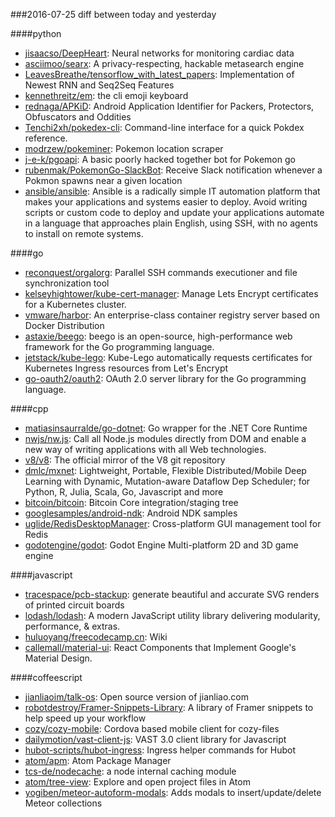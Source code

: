 ###2016-07-25
diff between today and yesterday

####python
* [jisaacso/DeepHeart](https://github.com/jisaacso/DeepHeart): Neural networks for monitoring cardiac data
* [asciimoo/searx](https://github.com/asciimoo/searx): A privacy-respecting, hackable metasearch engine
* [LeavesBreathe/tensorflow_with_latest_papers](https://github.com/LeavesBreathe/tensorflow_with_latest_papers): Implementation of Newest RNN and Seq2Seq Features
* [kennethreitz/em](https://github.com/kennethreitz/em): the cli emoji keyboard
* [rednaga/APKiD](https://github.com/rednaga/APKiD): Android Application Identifier for Packers, Protectors, Obfuscators and Oddities
* [Tenchi2xh/pokedex-cli](https://github.com/Tenchi2xh/pokedex-cli): Command-line interface for a quick Pokdex reference.
* [modrzew/pokeminer](https://github.com/modrzew/pokeminer): Pokemon location scraper
* [j-e-k/pgoapi](https://github.com/j-e-k/pgoapi): A basic poorly hacked together bot for Pokemon go
* [rubenmak/PokemonGo-SlackBot](https://github.com/rubenmak/PokemonGo-SlackBot): Receive Slack notification whenever a Pokmon spawns near a given location
* [ansible/ansible](https://github.com/ansible/ansible): Ansible is a radically simple IT automation platform that makes your applications and systems easier to deploy. Avoid writing scripts or custom code to deploy and update your applications automate in a language that approaches plain English, using SSH, with no agents to install on remote systems.

####go
* [reconquest/orgalorg](https://github.com/reconquest/orgalorg): Parallel SSH commands executioner and file synchronization tool
* [kelseyhightower/kube-cert-manager](https://github.com/kelseyhightower/kube-cert-manager): Manage Lets Encrypt certificates for a Kubernetes cluster.
* [vmware/harbor](https://github.com/vmware/harbor): An enterprise-class container registry server based on Docker Distribution
* [astaxie/beego](https://github.com/astaxie/beego): beego is an open-source, high-performance web framework for the Go programming language.
* [jetstack/kube-lego](https://github.com/jetstack/kube-lego): Kube-Lego automatically requests certificates for Kubernetes Ingress resources from Let's Encrypt
* [go-oauth2/oauth2](https://github.com/go-oauth2/oauth2): OAuth 2.0 server library for the Go programming language.

####cpp
* [matiasinsaurralde/go-dotnet](https://github.com/matiasinsaurralde/go-dotnet): Go wrapper for the .NET Core Runtime
* [nwjs/nw.js](https://github.com/nwjs/nw.js): Call all Node.js modules directly from DOM and enable a new way of writing applications with all Web technologies.
* [v8/v8](https://github.com/v8/v8): The official mirror of the V8 git repository
* [dmlc/mxnet](https://github.com/dmlc/mxnet): Lightweight, Portable, Flexible Distributed/Mobile Deep Learning with Dynamic, Mutation-aware Dataflow Dep Scheduler; for Python, R, Julia, Scala, Go, Javascript and more
* [bitcoin/bitcoin](https://github.com/bitcoin/bitcoin): Bitcoin Core integration/staging tree
* [googlesamples/android-ndk](https://github.com/googlesamples/android-ndk): Android NDK samples
* [uglide/RedisDesktopManager](https://github.com/uglide/RedisDesktopManager):  Cross-platform GUI management tool for Redis
* [godotengine/godot](https://github.com/godotengine/godot): Godot Engine  Multi-platform 2D and 3D game engine

####javascript
* [tracespace/pcb-stackup](https://github.com/tracespace/pcb-stackup): generate beautiful and accurate SVG renders of printed circuit boards
* [lodash/lodash](https://github.com/lodash/lodash): A modern JavaScript utility library delivering modularity, performance, & extras.
* [huluoyang/freecodecamp.cn](https://github.com/huluoyang/freecodecamp.cn): Wiki
* [callemall/material-ui](https://github.com/callemall/material-ui): React Components that Implement Google's Material Design.

####coffeescript
* [jianliaoim/talk-os](https://github.com/jianliaoim/talk-os): Open source version of jianliao.com
* [robotdestroy/Framer-Snippets-Library](https://github.com/robotdestroy/Framer-Snippets-Library): A library of Framer snippets to help speed up your workflow
* [cozy/cozy-mobile](https://github.com/cozy/cozy-mobile): Cordova based mobile client for cozy-files
* [dailymotion/vast-client-js](https://github.com/dailymotion/vast-client-js): VAST 3.0 client library for Javascript
* [hubot-scripts/hubot-ingress](https://github.com/hubot-scripts/hubot-ingress): Ingress helper commands for Hubot
* [atom/apm](https://github.com/atom/apm): Atom Package Manager
* [tcs-de/nodecache](https://github.com/tcs-de/nodecache): a node internal caching module
* [atom/tree-view](https://github.com/atom/tree-view): Explore and open project files in Atom
* [yogiben/meteor-autoform-modals](https://github.com/yogiben/meteor-autoform-modals): Adds modals to insert/update/delete Meteor collections
